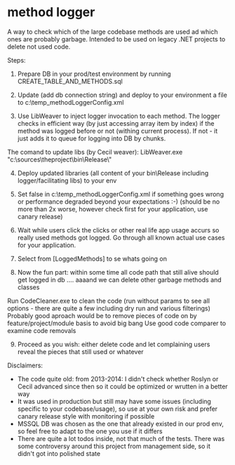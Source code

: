 # method logger
A way to check which of the large codebase methods are used ad which ones are probably garbage.
Intended to be used on legacy .NET projects to delete not used code. 

Steps:

1. Prepare DB in your prod/test environment by running CREATE_TABLE_AND_METHODS.sql

2. Update (add db connection string) and deploy to your environment a file to c:\temp\_methodLoggerConfig.xml 

3. Use LibWeaver to inject logger invocation to each method. The logger checks in efficient way (by just accessing array item by index) if the method was logged before or not (withing current process). If not - it just adds it to queue for logging into DB by chunks. 

The comand to update libs (by Cecil weaver):
LibWeaver.exe "c:\\sources\\theproject\\bin\\Release\\"

4. Deploy updated libraries (all content of your bin\Release including logger/facilitating libs) to your env

5. Set <Enabled>false</Enabled> in c:\temp\_methodLoggerConfig.xml if something goes wrong or performance degraded beyond your expectations :-) (should be no more than 2x worse, however check first for your application, use canary release)

6. Wait while users click the clicks or other real life app usage accurs so really used methods got logged. Go through all known actual use cases for your application.

7. Select from [LoggedMethods] to se whats going on

8. Now the fun part: within some time all code path that still alive should get logged in db .... aaaand we can delete other garbage methods and classes

Run CodeCleaner.exe to clean the code (run without params to see all options - there are quite a few including dry run and various filterings)
Probably good aproach would be to remove pieces of code on by feature/project/module basis to avoid big bang
Use good code comparer to examine code removals

9. Proceed as you wish: either delete code and let complaining users reveal the pieces that still used or whatever


Disclaimers:

- The code quite old: from 2013-2014: I didn't check whether Roslyn or Cecil advanced since then so it could be optimized or wrutten in a better way
- It was used in production but still may have some issues (including specific to your codebase/usage), so use at your own risk and prefer canary release style with monitoring if possible
- MSSQL DB was chosen as the one that already existed in our prod env, so feel free to adapt to the one you use if it differs
- There are quite a lot todos inside, not that much of the tests. There was some controversy around this project from management side, so it didn't got into polished state
